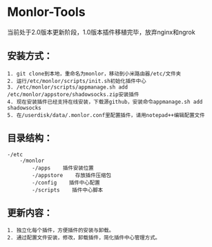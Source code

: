 # Monlor-Tools
当前处于2.0版本更新阶段，1.0版本插件移植完毕，放弃nginx和ngrok  
## 安装方式：  
	1. git clone到本地，重命名为monlor，移动到小米路由器/etc/文件夹  
	2. 运行/etc/monlor/scripts/init.sh初始化插件中心  
	3. /etc/monlor/scripts/appmanage.sh add /etc/monlor/appstore/shadowsocks.zip安装插件  
	4. 现在安装插件已经支持在线安装，下载源github，安装命令appmanage.sh add shadowsocks
	5. 在/userdisk/data/.monlor.conf里配置插件，请用notepad++编辑配置文件  
## 目录结构：  
	-/etc  
		-/monlor  
			-/apps    插件安装位置  
			-/appstore    存放插件压缩包  
			-/config    插件中心配置  
			-/scripts    插件中心脚本  
## 更新内容：  
	1. 独立化每个插件，方便插件的安装与卸载。  
	2. 通过配置文件安装，修改，卸载插件，简化插件中心管理方式。  
